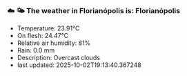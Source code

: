 ### ☁️ 🌤️  The weather in Florianópolis is: Florianópolis

- Temperature: 23.91°C
- On flesh: 24.47°C
- Relative air humidity: 81%
- Rain: 0.0 mm
- Description: Overcast clouds
- last updated: 2025-10-02T19:13:40.367248
